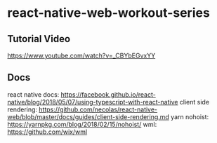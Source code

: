 # react-native-web-workout-series


## Tutorial Video
https://www.youtube.com/watch?v=_CBYbEGvxYY


## Docs

react native docs: https://facebook.github.io/react-native/blog/2018/05/07/using-typescript-with-react-native
client side rendering: https://github.com/necolas/react-native-web/blob/master/docs/guides/client-side-rendering.md
yarn nohoist: https://yarnpkg.com/blog/2018/02/15/nohoist/
wml: https://github.com/wix/wml
